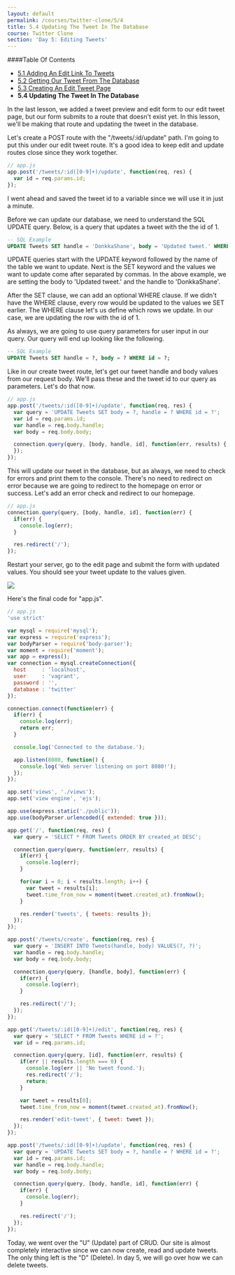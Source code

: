 ```yaml
---
layout: default
permalink: /courses/twitter-clone/5/4
title: 5.4 Updating The Tweet In The Database
course: Twitter Clone
section: 'Day 5: Editing Tweets'
---
```


####Table Of Contents

- [5.1 Adding An Edit Link To Tweets](/courses/twitter-clone/5/1)
- [5.2 Getting Our Tweet From The Database](/courses/twitter-clone/5/2)
- [5.3 Creating An Edit Tweet Page](/courses/twitter-clone/5/3)
- **5.4 Updating The Tweet In The Database**

In the last lesson, we added a tweet preview and edit form to our edit tweet page, but our form submits to a route that doesn't exist yet.  In this lesson, we'll be making that route and updating the tweet in the database.

Let's create a POST route with the "/tweets/:id/update" path.  I'm going to put this under our edit tweet route.  It's a good idea to keep edit and update routes close since they work together.

```javascript
// app.js
app.post('/tweets/:id([0-9]+)/update', function(req, res) {
  var id = req.params.id;
});
```

I went ahead and saved the tweet id to a variable since we will use it in just a minute.

Before we can update our database, we need to understand the SQL UPDATE query.  Below, is a query that updates a tweet with the the id of 1.

```sql
-- SQL Example
UPDATE Tweets SET handle = 'DonkkaShane', body = 'Updated tweet.' WHERE id = 1;
```

UPDATE queries start with the UPDATE keyword followed by the name of the table we want to update.  Next is the SET keyword and the values we want to update come after separated by commas.  In the above example, we are setting the body to 'Updated tweet.' and the handle to 'DonkkaShane'.

After the SET clause, we can add an optional WHERE clause.  If we didn't have the WHERE clause, every row would be updated to the values we SET earlier.  The WHERE clause let's us define which rows we update.  In our case, we are updating the row with the id of 1.

As always, we are going to use query parameters for user input in our query.  Our query will end up looking like the following.

```sql
-- SQL Example
UPDATE Tweets SET handle = ?, body = ? WHERE id = ?;
```

Like in our create tweet route, let's get our tweet handle and body values from our request body.  We'll pass these and the tweet id to our query as parameters.  Let's do that now.

```javascript
// app.js
app.post('/tweets/:id([0-9]+)/update', function(req, res) {
  var query = 'UPDATE Tweets SET body = ?, handle = ? WHERE id = ?';
  var id = req.params.id;
  var handle = req.body.handle;
  var body = req.body.body;

  connection.query(query, [body, handle, id], function(err, results) {
  });
});
```

This will update our tweet in the database, but as always, we need to check for errors and print them to the console.  There's no need to redirect on error because we are going to redirect to the homepage on error or success.  Let's add an error check and redirect to our homepage.

```javascript
// app.js
connection.query(query, [body, handle, id], function(err) {
  if(err) {
    console.log(err);
  }

  res.redirect('/');
});
```

Restart your server, go to the edit page and submit the form with updated values.  You should see your tweet update to the values given.

![](https://s3.amazonaws.com/spark-school/courses/twitter-clone/5/5-4-updated-tweet-in-feed.png)

Here's the final code for "app.js".

```javascript
// app.js
'use strict'

var mysql = require('mysql');
var express = require('express');
var bodyParser = require('body-parser');
var moment = require('moment');
var app = express();
var connection = mysql.createConnection({
  host     : 'localhost',
  user     : 'vagrant',
  password : '',
  database : 'twitter'
});

connection.connect(function(err) {
  if(err) {
    console.log(err);
    return err;
  }

  console.log('Connected to the database.');

  app.listen(8080, function() {
    console.log('Web server listening on port 8080!');
  });
});

app.set('views', './views');
app.set('view engine', 'ejs');

app.use(express.static('./public'));
app.use(bodyParser.urlencoded({ extended: true }));

app.get('/', function(req, res) {
  var query = 'SELECT * FROM Tweets ORDER BY created_at DESC';

  connection.query(query, function(err, results) {
    if(err) {
      console.log(err);
    }

    for(var i = 0; i < results.length; i++) {
      var tweet = results[i];
      tweet.time_from_now = moment(tweet.created_at).fromNow();
    }

    res.render('tweets', { tweets: results });
  });
});

app.post('/tweets/create', function(req, res) {
  var query = 'INSERT INTO Tweets(handle, body) VALUES(?, ?)';
  var handle = req.body.handle;
  var body = req.body.body;

  connection.query(query, [handle, body], function(err) {
    if(err) {
      console.log(err);
    }

    res.redirect('/');
  });
});

app.get('/tweets/:id([0-9]+)/edit', function(req, res) {
  var query = 'SELECT * FROM Tweets WHERE id = ?';
  var id = req.params.id;

  connection.query(query, [id], function(err, results) {
    if(err || results.length === 0) {
      console.log(err || 'No tweet found.');
      res.redirect('/');
      return;
    }

    var tweet = results[0];
    tweet.time_from_now = moment(tweet.created_at).fromNow();

    res.render('edit-tweet', { tweet: tweet });
  });
});

app.post('/tweets/:id([0-9]+)/update', function(req, res) {
  var query = 'UPDATE Tweets SET body = ?, handle = ? WHERE id = ?';
  var id = req.params.id;
  var handle = req.body.handle;
  var body = req.body.body;

  connection.query(query, [body, handle, id], function(err) {
    if(err) {
      console.log(err);
    }

    res.redirect('/');
  });
});
```

Today, we went over the "U" (Update) part of CRUD.  Our site is almost completely interactive since we can now create, read and update tweets.  The only thing left is the "D" (Delete).  In day 5, we will go over how we can delete tweets.
